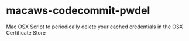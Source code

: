 # macaws-codecommit-pwdel
Mac OSX Script to periodically delete your cached credentials in the OSX Certificate Store
